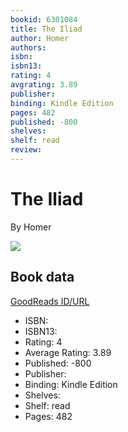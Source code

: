 ```yaml
---
bookid: 6301084
title: The Iliad
author: Homer
authors: 
isbn: 
isbn13: 
rating: 4
avgrating: 3.89
publisher: 
binding: Kindle Edition
pages: 482
published: -800
shelves: 
shelf: read
review: 
---
```


# The Iliad

By Homer

![](https://i.gr-assets.com/images/S/compressed.photo.goodreads.com/books/1328054035l/6301084.jpg)

## Book data

[GoodReads ID/URL](https://www.goodreads.com/book/show/6301084)

- ISBN: 
- ISBN13: 
- Rating: 4
- Average Rating: 3.89
- Published: -800
- Publisher: 
- Binding: Kindle Edition
- Shelves: 
- Shelf: read
- Pages: 482


